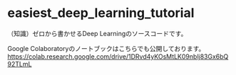 # easiest_deep_learning_tutorial
（知識）ゼロから書かせるDeep Learningのソースコードです。

Google Colaboratoryのノートブックはこちらでも公開しております。
https://colab.research.google.com/drive/1DRvd4yKOsMtLK09nblj83Gx6bQ92TLmL
